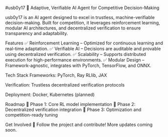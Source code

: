 #usb0y17 🚀
Adaptive, Verifiable AI Agent for Competitive Decision-Making

usb0y17 is an AI agent designed to excel in trustless, machine-verifiable decision-making. Built for competition, it leverages reinforcement learning, modular AI architectures, and decentralized verification to ensure transparency and adaptability.

Features
✅ Reinforcement Learning – Optimized for continuous learning and real-time adaptation.
✅ Verifiable AI – Decisions are auditable and provable using decentralized verification.
✅ Scalability – Supports distributed execution for high-performance environments.
✅ Modular Design – Framework-agnostic, integrates with PyTorch, TensorFlow, and ONNX.

Tech Stack
Frameworks: PyTorch, Ray RLlib, JAX

Verification: Trustless decentralized verification protocols

Deployment: Docker, Kubernetes (planned)

Roadmap
📌 Phase 1: Core RL model implementation
📌 Phase 2: Decentralized verification integration
📌 Phase 3: Optimization and competition-ready tuning

Get Involved
🚀 Follow the project and contribute! More updates coming soon.
